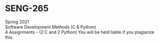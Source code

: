 # SENG-265
Spring 2021\
Software Development Methods (C &amp; Python)\
4 Assignments - (2 C and 2 Python)
You will be held liable if you plagiarize this.
